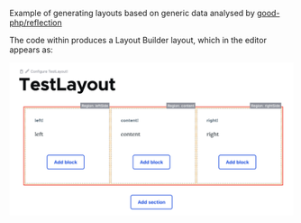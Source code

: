 Example of generating layouts based on generic data analysed by [good-php/reflection](https://github.com/good-php/reflection)

The code within produces a Layout Builder layout, which in the editor appears as:

![lbdemo.png](static/lbdemo.png)
